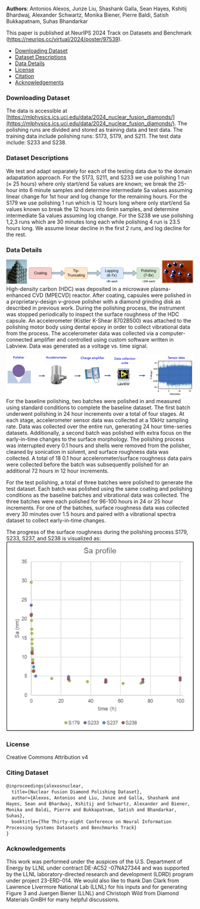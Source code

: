 __Authors__: Antonios Alexos, Junze Liu, Shashank Galla, Sean Hayes, Kshitij Bhardwaj, Alexander Schwartz, Monika Biener, Pierre Baldi, Satish Bukkapatnam, Suhas Bhandarkar

This paper is published at NeurIPS 2024 Track on Datasets and Benchmark (https://neurips.cc/virtual/2024/poster/97539).

- [Downloading Dataset](#downloading-dataset)
- [Dataset Descriptions](#dataset-descriptions)
- [Data Details](#data-details)
- [License](#license)
- [Citation](#citation)
- [Acknowledgements](#acknowledgements)

### Downloading Dataset
The data is accessible at [https://mlphysics.ics.uci.edu/data/2024_nuclear_fusion_diamonds/](https://mlphysics.ics.uci.edu/data/2024_nuclear_fusion_diamonds/). The polishing runs are divided and stored as training data and test data. The training data include polishing runs: S173, S179, and S211. The test data include: S233 and S238.

### Dataset Descriptions
We test and adapt separately for each of the testing data due to the domain adapatation approach. For the S173, S211, and S233 we use polishing 1 run (≈ 25 hours) where only start/end Sa values are known; we break the 25-hour into 6 minute samples and determine intermediate Sa values assuming linear change for 1st hour and log change for the remaining hours. For the S179 we use polishing 1 run which is 12 hours long where only start/end Sa values known so break the 12 hours into 6min samples, and determine intermediate Sa values assuming log change. For the S238 we use polishing 1,2,3 runs which are 30 minutes long each while polishing 4 run is 23.5 hours long. We assume linear decline in the first 2 runs, and log decline for the rest.

### Data Details
![overview of shell fabrication process](images/Polishing_overview.png "Overview of shell fabrication process")
High-density carbon (HDC) was deposited in a microwave plasma-enhanced CVD (MPECVD) reactor. After coating, capsules were polished in a proprietary-design v-groove polisher with a diamond grinding disk as described in previous work. During the polishing process, the instrument was stopped periodically to inspect the surface roughness of the HDC capsule. An accelerometer (Kistler K-Shear 8702B500) was attached to the polishing motor body using dental epoxy in order to collect vibrational data from the process. The accelerometer data was collected via a computer-connected amplifier and controlled using custom software written in Labview. Data was generated as a voltage vs. time signal. 

![overview of data collection process](images/Data-Collection_overview.png "Overview of data collection process")
For the baseline polishing, two batches were polished in and measured using standard conditions to complete the baseline dataset. The first batch underwent polishing in 24 hour increments over a total of four stages. At each stage, accelerometer sensor data was collected at a 10kHz sampling rate. Data was collected over the entire run, generating 24 hour time-series datasets. Additionally, a second batch was polished with extra focus on the early-in-time changes to the surface morphology. The polishing process was interrupted every 0.1 hours and shells were removed from the polisher, cleaned by sonication in solvent, and surface roughness data was collected. A total of 18 0.1 hour accelerometer/surface roughness data pairs were collected before the batch was subsequently polished for an additional 72 hours in 12 hour increments.

For the test polishing, a total of three batches were polished to generate the test dataset. Each batch was polished using the same coating and polishing conditions as the baseline batches and vibrational data was collected. The three batches were each polished for 96-100 hours in 24 or 25 hour increments. For one of the batches, surface roughness data was collected every 30 minutes over 1.5 hours and paired with a vibrational spectra dataset to collect early-in-time changes.  

The progress of the surface roughness during the polishing process S179, S233, S237, and S238 is visualized as:
![progress of the surface roughness](images/Sa_profile_change.png "Progress of the surface roughness during the polishing process")

### License

Creative Commons Attribution v4

### Citing Dataset

```
@inproceedings{alexosnuclear,
  title={Nuclear Fusion Diamond Polishing Dataset},
  author={Alexos, Antonios and Liu, Junze and Galla, Shashank and Hayes, Sean and Bhardwaj, Kshitij and Schwartz, Alexander and Biener, Monika and Baldi, Pierre and Bukkapatnam, Satish and Bhandarkar, Suhas},
  booktitle={The Thirty-eight Conference on Neural Information Processing Systems Datasets and Benchmarks Track}
}
```

### Acknowledgements
This work was performed under the auspices of the U.S. Department of Energy by LLNL under contract DE-AC52 -07NA27344 and was supported by the LLNL laboratory-directed research and development (LDRD) program under project 23-ERD-014. We would also like to thank Dan Clark from Lawrence Livermore National Lab (LLNL) for his inputs and for generating Figure 3 and Juergen Biener (LLNL) and Christoph Wild from Diamond Materials GmBH for many helpful discussions.
